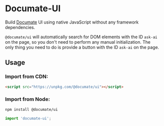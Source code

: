 # Documate-UI

Build [Documate](https://github.com/aircodelabs/documate) UI using native JavaScript without any framework dependencies.

`@documate/ui` will automatically search for DOM elements with the ID `ask-ai` on the page, so you don't need to perform any manual initialization. The only thing you need to do is provide a button with the ID `ask-ai` on the page.


## Usage

### Import from CDN:

```html
<script src="https://unpkg.com/@documate/ui"></script>
```

### Import from Node:

```bash
npm install @documate/ui
```

```js
import 'documate-ui';
```